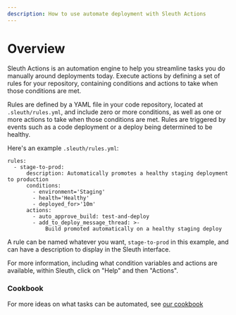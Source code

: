 ```yaml
---
description: How to use automate deployment with Sleuth Actions
---
```


# Overview

Sleuth Actions is an automation engine to help you streamline tasks you do manually around
deployments today. Execute actions by defining a set of rules for your repository, containing
conditions and actions to take when those conditions are met.

Rules are defined by a YAML file in your code repository, located at `.sleuth/rules.yml`, and include zero or more conditions, as well as one or more actions
to take when those conditions are met. Rules are triggered by events such as a code deployment or a deploy being determined
to be healthy.

Here's an example `.sleuth/rules.yml`:

    rules:
      - stage-to-prod:
          description: Automatically promotes a healthy staging deployment to production
          conditions:
            - environment='Staging'
            - health='Healthy'
            - deployed_for>'10m'
          actions:
            - auto_approve_build: test-and-deploy
            - add_to_deploy_message_thread: >-
                Build promoted automatically on a healthy staging deploy


A rule can be named whatever you want, `stage-to-prod` in this example, and can
have a description to display in the Sleuth interface.

For more information, including what condition variables and actions are available, within Sleuth, click on "Help" 
and then "Actions".

### Cookbook

For more ideas on what tasks can be automated, see [our cookbook](cookbook.md)

